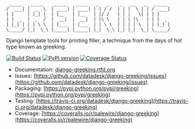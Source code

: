<pre><code> _____   _____    _____   _____   _   _    _   __   _   _____
/  ___| |  _  \  | ____| | ____| | | / /  | | |  \ | | /  ___|
| |     | |_| |  | |__   | |__   | |/ /   | | |   \| | | |
| |  _  |  _  /  |  __|  |  __|  | |\ \   | | | |\   | | |  _
| |_| | | | \ \  | |___  | |___  | | \ \  | | | | \  | | |_| |
\_____/ |_|  \_\ |_____| |_____| |_|  \_\ |_| |_|  \_| \_____/</code></pre>

Django template tools for printing filler, a technique from the days of hot type known as greeking.

[![Build Status](https://travis-ci.org/datadesk/django-greeking.png?branch=master)](https://travis-ci.org/datadesk/django-greeking)
[![PyPI version](https://badge.fury.io/py/greeking.png)](http://badge.fury.io/py/greeking)
[![Coverage Status](https://coveralls.io/repos/palewire/django-greeking/badge.png?branch=master)](https://coveralls.io/r/palewire/django-greeking?branch=master)

* Documentation: [django-greeking.rtfd.org](http://django-greeking.rtfd.org/)
* Issues: [https://github.com/datadesk/django-greeking/issues](https://github.com/datadesk/django-greeking/issues)
* Packaging: [https://pypi.python.org/pypi/greeking](https://pypi.python.org/pypi/greeking)
* Testing: [https://travis-ci.org/datadesk/django-greeking](https://travis-ci.org/datadesk/django-greeking)
* Coverage: [https://coveralls.io/r/palewire/django-greeking](https://coveralls.io/r/palewire/django-greeking)
